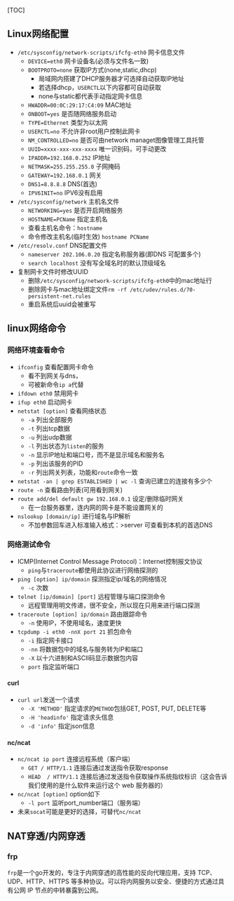 [TOC]
## Linux网络配置
- `/etc/sysconfig/network-scripts/ifcfg-eth0` 网卡信息文件
    + `DEVICE=eth0` 网卡设备名(必须与文件名一致)
    + `BOOTPROTO=none` 获取IP方式(none,static,dhcp)
        * 局域网内搭建了DHCP服务器才可选择自动获取IP地址
        * 若选择dhcp，`USERCTL`以下内容都可自动获取
        * none与static都代表手动指定网卡信息
    + `HWADDR=00:0C:29:17:C4:09` MAC地址
    + `ONBOOT=yes` 是否随网络服务启动
    + `TYPE=Ethernet` 类型为以太网
    + `USERCTL=no` 不允许非root用户控制此网卡
    + `NM_CONTROLLED=no` 是否可由network managet图像管理工具托管
    + `UUID=xxxx-xxx-xxx-xxxx` 唯一识别码，可手动更改
    + `IPADDR=192.168.0.252` IP地址
    + `NETMASK=255.255.255.0` 子网掩码
    + `GATEWAY=192.168.0.1` 网关
    + `DNS1=8.8.8.8` DNS(首选)
    + `IPV6INIT=no` IPV6没有启用
- `/etc/sysconfig/network` 主机名文件
    + `NETWORKING=yes` 是否开启网络服务
    + `HOSTNAME=PCName` 指定主机名
    + 查看主机名命令：`hostname`
    + 命令修改主机名(临时生效) `hostname PCName`  
- `/etc/resolv.conf` DNS配置文件
    + `nameserver 202.106.0.20` 指定名称服务器(即DNS 可配置多个)
    + `search localhost` 没有写全域名时的默认顶级域名
- 复制网卡文件时修改UUID
    + 删除`/etc/sysconfig/network-scripts/ifcfg-eth0`中的mac地址行
    + 删除网卡与mac地址绑定文件`rm -rf /etc/udev/rules.d/70-persistent-net.rules`
    + 重启系统后uuid会被重写

## linux网络命令
### 网络环境查看命令 
- `ifconfig` 查看配置网卡命令
    + 看不到网关与dns，
    + 可被新命令`ip a`代替
- `ifdown eth0` 禁用网卡
- `ifup eth0` 启动网卡
- `netstat [option]` 查看网络状态
    + `-a` 列出全部服务
    + `-t` 列出tcp数据 
    + `-u` 列出udp数据
    + `-l` 列出状态为`listen`的服务
    + `-n` 显示IP地址和端口号，而不是显示域名和服务名
    + `-p` 列出该服务的PID
    + `-r` 列出网关列表，功能和`route`命令一致
- `netstat -an | grep ESTABLISHED | wc -l` 查询已建立的连接有多少个
- `route -n` 查看路由列表(可用看到网关)
- `route add/del default gw 192.168.0.1` 设定/删除临时网关
    + 在一台服务器里，连内网的网卡是不能设置网关的
- `nslookup [domain/ip]` 进行域名与IP解析
    + 不加参数回车进入标准输入格式：>server 可查看到本机的首选DNS

### 网络测试命令
- ICMP(Internet Control Message Protocol)：Internet控制报文协议
    + `ping`与`traceroute`都使用此协议进行网络探测的
- `ping [option] ip/domain` 探测指定ip/域名的网络情况
    + `-c` 次数
- `telnet [ip/domain] [port]` 远程管理与端口探测命令
    + 远程管理用明文传递，很不安全，所以现在只用来进行端口探测
- `traceroute [option] ip/domain` 路由跟踪命令
    + `-n` 使用IP，不使用域名，速度更快
- `tcpdump -i eth0 -nnX port 21` 抓包命令
    + `-i` 指定网卡接口
    + `-nn` 将数据包中的域名与服务转为IP和端口
    + `-X` 以十六进制和ASCII码显示数据包内容
    + `port` 指定监听端口
 
#### curl
- `curl url`发送一个请求
    + `-X 'METHOD'` 指定请求的`METHOD`包括GET, POST, PUT, DELETE等
    + `-H 'headinfo'` 指定请求头信息
    + `-d 'info'` 指定json信息 

#### nc/ncat
- `nc/ncat ip port` 连接远程系统（客户端）
    + `GET / HTTP/1.1` 连接后通过发送指令获取response
    + `HEAD  / HTTP/1.1` 连接后通过发送指令获取操作系统指纹标识（这会告诉我们使用的是什么软件来运行这个 web 服务器的）
- `nc/ncat [option]` option如下
     + `-l port` 监听port_number端口（服务端）
- 未来`socat`可能是更好的选择，可替代`nc/ncat`


## NAT穿透/内网穿透
### frp
`frp`是一个go开发的，专注于内网穿透的高性能的反向代理应用，支持 TCP、UDP、HTTP、HTTPS 等多种协议。可以将内网服务以安全、便捷的方式通过具有公网 IP 节点的中转暴露到公网。